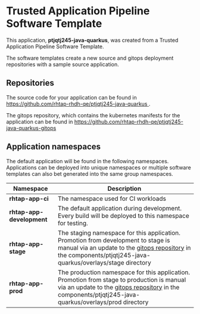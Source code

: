 # Trusted Application Pipeline Software Template

This application, **ptjqtj245-java-quarkus**, was created from a Trusted Application Pipeline Software Template.

The software templates create a new source and gitops deployment repositories with a sample source application. 

## Repositories

The source code for your application can be found in [https://github.com/rhtap-rhdh-qe/ptjqtj245-java-quarkus ](https://github.com/rhtap-rhdh-qe/ptjqtj245-java-quarkus ).
 
The gitops repository, which contains the kubernetes manifests for the application can be found in 
[https://github.com/rhtap-rhdh-qe/ptjqtj245-java-quarkus-gitops ](https://github.com/rhtap-rhdh-qe/ptjqtj245-java-quarkus-gitops ) 

## Application namespaces 

The default application will be found in the following namespaces. Applications can be deployed into unique namespaces or multiple software templates can also bet generated into the same group namespaces.  

|  Namespace   |  Description   |  
| -------- | -------- |
| **rhtap-app-ci** | The namespace used for CI workloads |
| **rhtap-app-development** | The default application during development. Every build will be deployed to this namespace for testing. |
| **rhtap-app-stage** | The staging namespace for this application. Promotion from development to stage is manual via an update to the [gitops repository](https://github.com/rhtap-rhdh-qe/ptjqtj245-java-quarkus-gitops ) in the components/ptjqtj245-java-quarkus/overlays/stage directory |
| **rhtap-app-prod** | The production namespace for this application. Promotion from stage to production is manual via an update to the [gitops repository](https://github.com/rhtap-rhdh-qe/ptjqtj245-java-quarkus-gitops ) in the components/ptjqtj245-java-quarkus/overlays/prod directory |